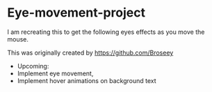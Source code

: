 # Eye-movement-project

I am recreating this to get the following eyes effects as you move the mouse.

This was originally created by https://github.com/Broseey

- Upcoming:
- Implement eye movement,
- Implement hover animations on background text